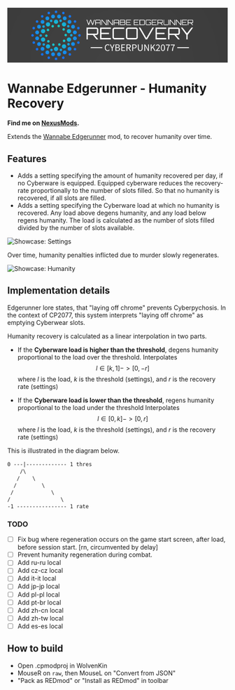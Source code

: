 <p align="center">
<img src="assets/banner.png" alt="Logo">

# Wannabe Edgerunner - Humanity Recovery

**Find me on [NexusMods](https://www.nexusmods.com/cyberpunk2077/mods/6330).**

Extends the [Wannabe Edgerunner](https://www.nexusmods.com/cyberpunk2077/mods/5646) mod, to recover humanity over time.

## Features

* Adds a setting specifying the amount of humanity recovered per day, if no Cyberware is equipped. Equipped cyberware reduces the recovery-rate proportionally to the number of slots filled. So that no humanity is recovered, if all slots are filled.
* Adds a setting specifying the Cyberware load at which no humanity is recovered. Any load above degens humanity, and any load below regens humanity. The load is calculated as the number of slots filled divided by the number of slots available.

![Showcase: Settings](https://user-images.githubusercontent.com/19748542/200848618-643147a9-207d-4dbd-b10c-0b04a8fb0a10.png)

Over time, humanity penalties inflicted due to murder slowly regenerates.

![Showcase: Humanity](https://user-images.githubusercontent.com/19748542/200698707-8de548ec-3c52-48be-8ac0-5c7eb0e22ea6.png)

## Implementation details

Edgerunner lore states, that "laying off chrome" prevents Cyberpychosis. In the context of CP2077, this system interprets "laying off chrome" as emptying Cyberwear slots.

Humanity recovery is calculated as a linear interpolation in two parts.

- If the **Cyberware load is higher than the threshold**, degens humanity proportional to the load over the threshold. Interpolates $$l \in [k,1] -> [0,-r]$$ where $l$ is the load, $k$ is the threshold (settings), and $r$ is the recovery rate (settings)

- If the **Cyberware load is lower than the threshold**, regens humanity proportional to the load under the threshold Interpolates $$l \in [0,k] -> [0,r]$$ where $l$ is the load, $k$ is the threshold (settings), and $r$ is the recovery rate (settings)

This is illustrated in the diagram below.
```
0 ---|------------- 1 thres
    /\
   /    \
  /        \
 /            \
/                \
-1 ---------------- 1 rate
```

### TODO
- [ ] Fix bug where regeneration occurs on the game start screen, after load, before session start. [rn, circumvented by delay]
- [ ] Prevent humanity regeneration during combat.
- [ ] Add ru-ru local
- [ ] Add cz-cz local
- [ ] Add it-it local
- [ ] Add jp-jp local
- [ ] Add pl-pl local
- [ ] Add pt-br local
- [ ] Add zh-cn local
- [ ] Add zh-tw local
- [ ] Add es-es local

## How to build

- Open .cpmodproj in WolvenKin
- MouseR on `raw`, then MouseL on "Convert from JSON"
- "Pack as REDmod" or "Install as REDmod" in toolbar
